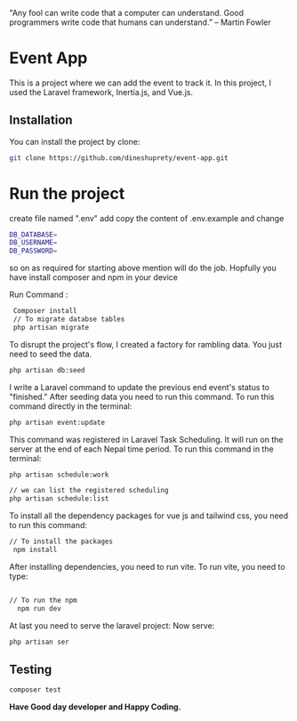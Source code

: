 "Any fool can write code that a computer can understand. Good programmers write code that humans can understand.” – Martin Fowler

# Event App

This is a project where we can add the event to track it. In this project, I used the Laravel framework, Inertia.js, and Vue.js.

## Installation

You can install the project by clone:

```bash
git clone https://github.com/dineshuprety/event-app.git
```

# Run the project

create file named ".env" add copy the content of .env.example and change

```bash
DB_DATABASE=
DB_USERNAME=
DB_PASSWORD=
```

so on as required for starting above mention will do the job.
Hopfully you have install composer and npm in your device

Run Command :

```bash
 Composer install
 // To migrate databse tables
 php artisan migrate

```

To disrupt the project's flow, I created a factory for rambling data. You just need to seed the data.

```bash
php artisan db:seed
```

I write a Laravel command to update the previous end event's status to "finished."
After seeding data you need to run this command.
To run this command directly in the terminal:

```bash
php artisan event:update
```

This command was registered in Laravel Task Scheduling. It will run on the server at the end of each Nepal time period.
To run this command in the terminal:

```bash
php artisan schedule:work

// we can list the registered scheduling
php artisan schedule:list
```

To install all the dependency packages for vue js and tailwind css, you need to run this command:

```bash
// To install the packages
 npm install

```

After installing dependencies, you need to run vite.
To run vite, you need to type:

```bash

// To run the npm
  npm run dev
```

At last you need to serve the laravel project:
Now serve:

```bash
php artisan ser
```

## Testing

```bash
composer test
```

**Have Good day developer and Happy Coding.**
